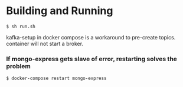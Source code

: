 # Building and Running

```console
$ sh run.sh
```

kafka-setup in docker compose is a workaround to pre-create topics. container will not start a broker.

### If mongo-express gets slave of error, restarting solves the problem

```console
$ docker-compose restart mongo-express
```